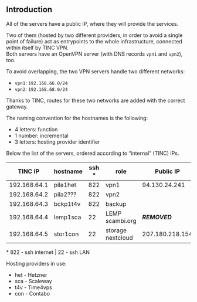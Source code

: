 ## Introduction

All of the servers have a public IP, where they will provide the services.

Two of them (hosted by two different providers, in order to avoid a single point of failure) act as entrypoints to the whole infrastructure, connected within itself by TINC VPN.  
Both servers have an OpenVPN server (with DNS records `vpn1` and `vpn2`), too.

To avoid overlapping, the two VPN servers handle two different networks:
- `vpn1`: `192.168.66.0/24`
- `vpn2`: `192.168.68.0/24`

Thanks to TINC, routes for these two networks are added with the correct gateway.

The naming convention for the hostnames is the following:
- 4 letters: function
- 1 number: incremental
- 3 letters: hosting provider identifier

Below the list of the servers, ordered according to “internal” (TINC) IPs.

| TINC IP | hostname | ssh * | role | Public IP |
| --- | --- | --- | --- | --- |
| 192.168.64.1 | pila1het | 822 | vpn1 | 94.130.24.241 |
| 192.168.64.2 | pila2??? | 822 | vpn2 |  |
| 192.168.64.3 | bckp1t4v | 822 | backup |  |
| 192.168.64.4 | lemp1sca | 22 | LEMP scambi.org | ***REMOVED*** |
| 192.168.64.5 | stor1con | 22 | storage nextcloud | 207.180.218.154 |

\* 822 - ssh internet | 22 - ssh LAN

Hosting providers in use:

- het - Hetzner
- sca - Scaleway
- t4v - Time4vps
- con - Contabo
